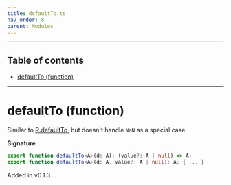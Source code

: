 ```yaml
---
title: defaultTo.ts
nav_order: 8
parent: Modules
---
```


---

<h2 class="text-delta">Table of contents</h2>

- [defaultTo (function)](#defaultto-function)

---

# defaultTo (function)

Similar to [R.defaultTo](https://ramdajs.com/docs/#defaultTo), but doesn't handle `NaN` as a special case

**Signature**

```ts
export function defaultTo<A>(d: A): (value?: A | null) => A;
export function defaultTo<A>(d: A, value?: A | null): A; { ... }
```

Added in v0.1.3
